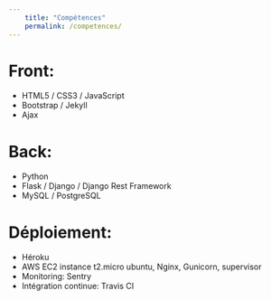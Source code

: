 ```yaml
---
    title: "Compétences"
    permalink: /competences/  
---
```


# Front:

* HTML5 / CSS3 / JavaScript
* Bootstrap / Jekyll
* Ajax

# Back:

* Python 
* Flask / Django / Django Rest Framework
* MySQL / PostgreSQL

# Déploiement:

* Héroku
* AWS EC2 instance t2.micro ubuntu, Nginx, Gunicorn, supervisor
* Monitoring: Sentry
* Intégration continue: Travis CI